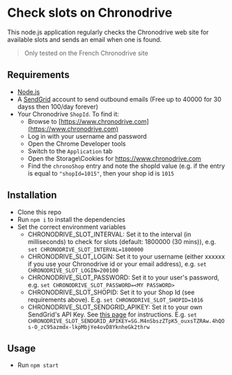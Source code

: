 # Check slots on Chronodrive

This node.js application regularly checks the Chronodrive web site for available slots and sends an email when one is found.

> Only tested on the French Chronodrive site

## Requirements

- [Node.js](https://nodejs.org/)
- A [SendGrid](https://sendgrid.com/) account to send outbound emails (Free up to 40000 for 30 dayss then 100/day forever)
- Your Chronodrive `ShopId`. To find it:
  - Browse to [https://www.chronodrive.com](https://www.chronodrive.com)
  - Log in with your username and password
  - Open the Chrome Developer tools
  - Switch to the `Application` tab
  - Open the Storage\Cookies for https://www.chronodrive.com
  - Find the `chronoShop` entry and note the shopId value (e.g. if the entry is equal to `"shopId=1015"`, then your shop id is `1015`

## Installation

- Clone this repo
- Run `npm i` to install the dependencies
- Set the correct environment variables
  - CHRONODRIVE_SLOT_INTERVAL: Set it to the interval (in milliseconds) to check for slots (default: 1800000 (30 mins)), e.g. `set CHRONODRIVE_SLOT_INTERVAL=1800000`
  - CHRONODRIVE_SLOT_LOGIN: Set it to your username (either xxxxxx if you use your Chronodrive id or your email address), e.g. `set CHRONODRIVE_SLOT_LOGIN=200100`
  - CHRONODRIVE_SLOT_PASSWORD: Set it to your user's password, e.g. `set CHRONODRIVE_SLOT_PASSWORD=<MY PASSWORD>`
  - CHRONODRIVE_SLOT_SHOPID: Set it to your Shop Id (see requirements above). E.g. `set CHRONODRIVE_SLOT_SHOPID=1016`
  - CHRONODRIVE_SLOT_SENDGRID_APIKEY: Set it to your own SendGrid's API Key. See [this page](https://sendgrid.com/docs/ui/account-and-settings/api-keys/) for instructions. E.g. `set CHRONODRIVE_SLOT_SENDGRID_APIKEY=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`

## Usage

- Run `npm start`
